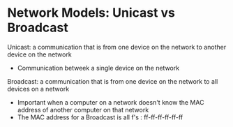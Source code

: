 # Network Models: Unicast vs Broadcast

Unicast: a communication that is from one device on the network to another
device on the network
- Communication betweek a single device on the network

Broadcast: a communication that is from one device on the network to all devices
on a network
- Important when a computer on a network doesn't know the MAC address of another
  computer on that network
- The MAC address for a Broadcast is all f's : ff-ff-ff-ff-ff-ff
